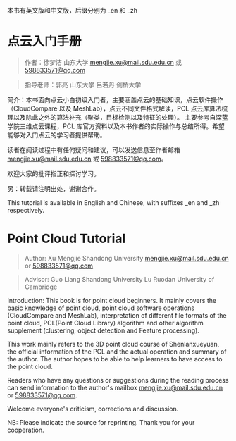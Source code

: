 本书有英文版和中文版，后缀分别为 _en 和 _zh

# 点云入门手册
> 作者：徐梦洁 山东大学 mengjie.xu@mail.sdu.edu.cn 或 598833571@qq.com 

> 指导老师：郭亮 山东大学   吕若丹 剑桥大学

简介：本书面向点云小白初级入门者，主要涵盖点云的基础知识，点云软件操作（CloudCompare 以及 MeshLab），点云不同文件格式解读，PCL 点云库算法梳理以及除此之外的算法补充（聚类，目标检测以及特征的处理）。
主要参考自深蓝学院三维点云课程，PCL 库官方资料以及本书作者的实际操作与总结所得。希望能够对入门点云的学习者提供帮助。

读者在阅读过程中有任何疑问和建议，可以发送信息至作者邮箱 mengjie.xu@mail.sdu.edu.cn 或 598833571@qq.com。

欢迎大家的批评指正和探讨学习。

另：转载请注明出处，谢谢合作。



This tutorial is available in English and Chinese, with suffixes _en and _zh respectively.

# Point Cloud Tutorial
> Author: Xu Mengjie Shandong University mengjie.xu@mail.sdu.edu.cn or 598833571@qq.com

> Advisor: Guo Liang Shandong University Lu Ruodan University of Cambridge

Introduction: This book is for point cloud beginners. It mainly covers the basic knowledge of point cloud, point cloud software operations (CloudCompare and MeshLab), interpretation of different file formats of the point cloud, PCL(Point Cloud Library) algorithm and other algorithm supplement (clustering, object detection and Feature processing).

This work mainly refers to the 3D point cloud course of Shenlanxueyuan, the official information of the PCL and the actual operation and summary of the author. The author hopes to be able to help learners to have access to the point cloud. 

Readers who have any questions or suggestions during the reading process can send information to the author's mailbox mengjie.xu@mail.sdu.edu.cn or 598833571@qq.com.

Welcome everyone's criticism, corrections and discussion.

NB: Please indicate the source for reprinting. Thank you for your cooperation.
